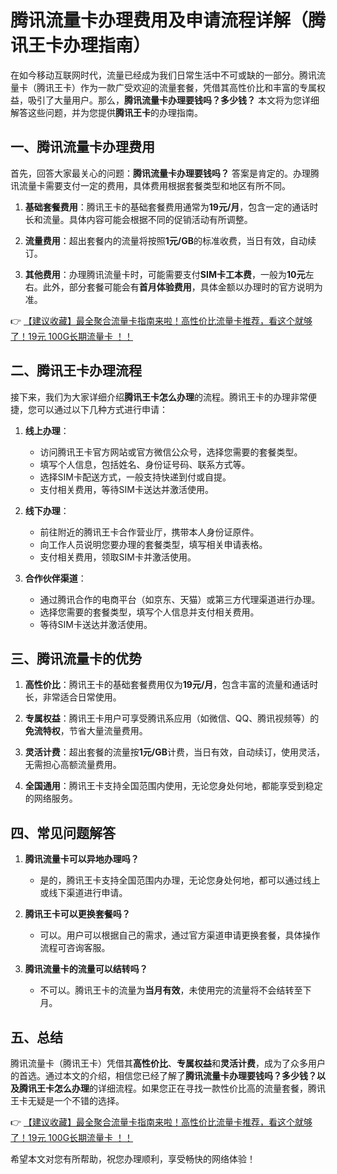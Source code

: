 # 腾讯流量卡办理费用及申请流程详解（腾讯王卡办理指南）

在如今移动互联网时代，流量已经成为我们日常生活中不可或缺的一部分。腾讯流量卡（腾讯王卡）作为一款广受欢迎的流量套餐，凭借其高性价比和丰富的专属权益，吸引了大量用户。那么，**腾讯流量卡办理要钱吗？多少钱？** 本文将为您详细解答这些问题，并为您提供**腾讯王卡**的办理指南。

## 一、腾讯流量卡办理费用

首先，回答大家最关心的问题：**腾讯流量卡办理要钱吗？** 答案是肯定的。办理腾讯流量卡需要支付一定的费用，具体费用根据套餐类型和地区有所不同。

1. **基础套餐费用**：腾讯王卡的基础套餐费用通常为**19元/月**，包含一定的通话时长和流量。具体内容可能会根据不同的促销活动有所调整。

2. **流量费用**：超出套餐内的流量将按照**1元/GB**的标准收费，当日有效，自动续订。

3. **其他费用**：办理腾讯流量卡时，可能需要支付**SIM卡工本费**，一般为**10元**左右。此外，部分套餐可能会有**首月体验费用**，具体金额以办理时的官方说明为准。

👉 [【建议收藏】最全聚合流量卡指南来啦！高性价比流量卡推荐，看这个就够了！19元 100G长期流量卡 ！！](https://bit.ly/Liuliangka)

## 二、腾讯王卡办理流程

接下来，我们为大家详细介绍**腾讯王卡怎么办理**的流程。腾讯王卡的办理非常便捷，您可以通过以下几种方式进行申请：

1. **线上办理**：
   - 访问腾讯王卡官方网站或官方微信公众号，选择您需要的套餐类型。
   - 填写个人信息，包括姓名、身份证号码、联系方式等。
   - 选择SIM卡配送方式，一般支持快递到付或自提。
   - 支付相关费用，等待SIM卡送达并激活使用。

2. **线下办理**：
   - 前往附近的腾讯王卡合作营业厅，携带本人身份证原件。
   - 向工作人员说明您要办理的套餐类型，填写相关申请表格。
   - 支付相关费用，领取SIM卡并激活使用。

3. **合作伙伴渠道**：
   - 通过腾讯合作的电商平台（如京东、天猫）或第三方代理渠道进行办理。
   - 选择您需要的套餐类型，填写个人信息并支付相关费用。
   - 等待SIM卡送达并激活使用。

## 三、腾讯流量卡的优势

1. **高性价比**：腾讯王卡的基础套餐费用仅为**19元/月**，包含丰富的流量和通话时长，非常适合日常使用。

2. **专属权益**：腾讯王卡用户可享受腾讯系应用（如微信、QQ、腾讯视频等）的**免流特权**，节省大量流量费用。

3. **灵活计费**：超出套餐的流量按**1元/GB**计费，当日有效，自动续订，使用灵活，无需担心高额流量费用。

4. **全国通用**：腾讯王卡支持全国范围内使用，无论您身处何地，都能享受到稳定的网络服务。

## 四、常见问题解答

1. **腾讯流量卡可以异地办理吗？**
   - 是的，腾讯王卡支持全国范围内办理，无论您身处何地，都可以通过线上或线下渠道进行申请。

2. **腾讯王卡可以更换套餐吗？**
   - 可以。用户可以根据自己的需求，通过官方渠道申请更换套餐，具体操作流程可咨询客服。

3. **腾讯流量卡的流量可以结转吗？**
   - 不可以。腾讯王卡的流量为**当月有效**，未使用完的流量将不会结转至下月。

## 五、总结

腾讯流量卡（腾讯王卡）凭借其**高性价比**、**专属权益**和**灵活计费**，成为了众多用户的首选。通过本文的介绍，相信您已经了解了**腾讯流量卡办理要钱吗？多少钱？**以及**腾讯王卡怎么办理**的详细流程。如果您正在寻找一款性价比高的流量套餐，腾讯王卡无疑是一个不错的选择。

👉 [【建议收藏】最全聚合流量卡指南来啦！高性价比流量卡推荐，看这个就够了！19元 100G长期流量卡 ！！](https://bit.ly/Liuliangka)

希望本文对您有所帮助，祝您办理顺利，享受畅快的网络体验！